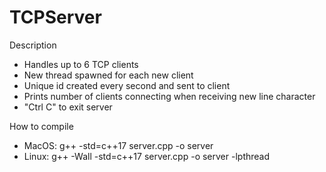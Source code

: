 # TCPServer

Description
- Handles up to 6 TCP clients
- New thread spawned for each new client
- Unique id created every second and sent to client
- Prints number of clients connecting when receiving new line character
- "Ctrl C" to exit server

How to compile
- MacOS: g++ -std=c++17 server.cpp -o server
- Linux: g++ -Wall -std=c++17 server.cpp -o server -lpthread